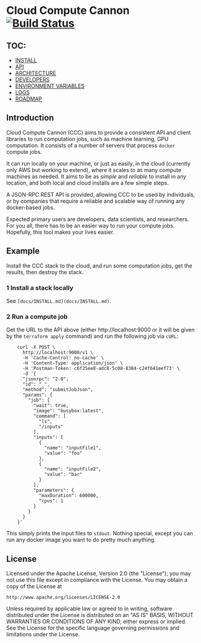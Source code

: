 # Cloud Compute Cannon [![Build Status](https://travis-ci.org/dionjwa/cloud-compute-cannon.svg?branch=master)](https://travis-ci.org/dionjwa/cloud-compute-cannon)

## TOC:
 - [INSTALL](docs/INSTALL.md)
 - [API](docs/API.md)
 - [ARCHITECTURE](docs/ARCHITECTURE.md)
 - [DEVELOPERS](docs/DEVELOPERS.md)
 - [ENVIRONMENT VARIABLES](src/haxe/ccc/compute/shared/ServerConfig.hx)
 - [LOGS](docs/LOGS.md)
 - [ROADMAP](docs/ROADMAP.md)

## Introduction

Cloud Compute Cannon (CCC) aims to provide a consistent API and client libraries to run computation jobs, such as machine learning, GPU computation. It consists of a number of servers that process `docker` compute jobs.

It can run locally on your machine, or just as easily, in the cloud (currently only AWS but working to extend), where it scales to as many compute machines as needed. It aims to be as *simple* and *reliable* to install in any location, and both local and cloud installs are a few simple steps.

A JSON-RPC REST API is provided, allowing CCC to be used by individuals, or by companies that require a reliable and scalable way of running any docker-based jobs.

Expected primary users are developers, data scientists, and researchers. For you all, there has to be an easier way to run your compute jobs. Hopefully, this tool makes your lives easier.

## Example

Install the CCC stack to the cloud, and run some computation jobs, get the results, then destroy the stack.

### 1 Install a stack locally

See `[docs/INSTALL.md](docs/INSTALL.md)`.

### 2 Run a compute job

Get the URL to the API above (either http://localhost:9000 or it will be given by the `terraform apply` command) and run the following job via `cURL`:

```
	curl -X POST \
	  http://localhost:9000/v1 \
	  -H 'Cache-Control: no-cache' \
	  -H 'Content-Type: application/json' \
	  -H 'Postman-Token: c6f25ee8-adc8-5c08-8384-c24f641eef73' \
	  -d '{
	  "jsonrpc": "2.0",
	  "id": "_",
	  "method": "submitJobJson",
	  "params": {
	    "job": {
	      "wait": true,
	      "image": "busybox:latest",
	      "command": [
	        "ls",
	        "/inputs"
	      ],
	      "inputs": [
	        {
	          "name": "inputFile1",
	          "value": "foo"
	        },
	        {
	          "name": "inputFile2",
	          "value": "bar"
	        }
	      ],
	      "parameters": {
	        "maxDuration": 600000,
	        "cpus": 1
	      }
	    }
	  }
	}'
```

This simply prints the input files to `stdout`. Nothing special, except you can run any docker image you want to do pretty much anything.


## License

Licensed under the Apache License, Version 2.0 (the "License");
you may not use this file except in compliance with the License.
You may obtain a copy of the License at

    http://www.apache.org/licenses/LICENSE-2.0

Unless required by applicable law or agreed to in writing, software
distributed under the License is distributed on an "AS IS" BASIS,
WITHOUT WARRANTIES OR CONDITIONS OF ANY KIND, either express or implied.
See the License for the specific language governing permissions and
limitations under the License.
